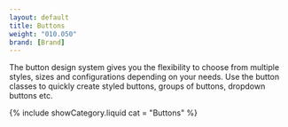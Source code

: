 ```yaml
---
layout: default
title: Buttons
weight: "010.050"
brand: [Brand]
---
```


<div class="row">
	<div class="col-sm-7 col-sm-offset-5 category-head">
		The button design system gives you the flexibility to choose from multiple styles, sizes and configurations depending on your needs. Use the button classes
		to quickly create styled buttons, groups of buttons, dropdown buttons etc.
	</div>
</div>

{% include showCategory.liquid  cat = "Buttons" %}